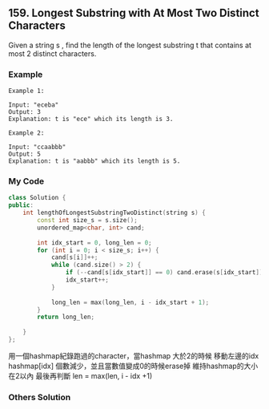 ## 159. Longest Substring with At Most Two Distinct Characters

Given a string s , find the length of the longest substring t  that contains at most 2 distinct characters.

### Example
```
Example 1:

Input: "eceba"
Output: 3
Explanation: t is "ece" which its length is 3.

Example 2:

Input: "ccaabbb"
Output: 5
Explanation: t is "aabbb" which its length is 5.
```

### My Code
```c++
class Solution {
public:
    int lengthOfLongestSubstringTwoDistinct(string s) {
        const int size_s = s.size();
        unordered_map<char, int> cand;
        
        int idx_start = 0, long_len = 0;
        for (int i = 0; i < size_s; i++) {
            cand[s[i]]++;
            while (cand.size() > 2) {
                if (--cand[s[idx_start]] == 0) cand.erase(s[idx_start]);
                idx_start++;
            }
            
            long_len = max(long_len, i - idx_start + 1);
        }
        return long_len;
        
    }
};
```
用一個hashmap紀錄跑過的character，當hashmap 大於2的時候
移動左邊的idx hashmap[idx] 個數減少，並且當數值變成0的時候erase掉
維持hashmap的大小在2以內
最後再判斷 len = max(len, i - idx +1)



### Others Solution
```c++
```

